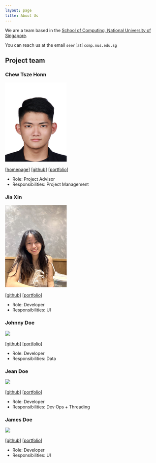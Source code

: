 ```yaml
---
layout: page
title: About Us
---
```


We are a team based in the [School of Computing, National University of Singapore](https://www.comp.nus.edu.sg).

You can reach us at the email `seer[at]comp.nus.edu.sg`

## Project team

### Chew Tsze Honn

<img src="images/zeonchew0324.png" width="200px">

[[homepage](http://www.comp.nus.edu.sg/~damithch)]
[[github](https://github.com/zeonchew0324)]
[[portfolio](team/johndoe.md)]

* Role: Project Advisor
* Responsibilities: Project Management

### Jia Xin

<img src="images/jiaxinnns.png" width="200px">

[[github](http://github.com/jiaxinnns)]
[[portfolio](team/jiaxin.md)]

* Role: Developer
* Responsibilities: UI

### Johnny Doe

<img src="images/johndoe.png" width="200px">

[[github](http://github.com/johndoe)] [[portfolio](team/johndoe.md)]

* Role: Developer
* Responsibilities: Data

### Jean Doe

<img src="images/johndoe.png" width="200px">

[[github](http://github.com/johndoe)]
[[portfolio](team/johndoe.md)]

* Role: Developer
* Responsibilities: Dev Ops + Threading

### James Doe

<img src="images/johndoe.png" width="200px">

[[github](http://github.com/johndoe)]
[[portfolio](team/johndoe.md)]

* Role: Developer
* Responsibilities: UI
